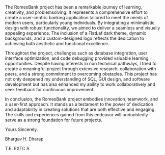 The RomeoBank project has been a remarkable journey of learning, creativity, and problemsolving. 
It represents a comprehensive effort to create a user-centric banking application tailored to meet the needs of modern users, particularly young individuals.
By integrating a minimalistic design with robust functionality, we aimed to deliver a
seamless and visually appealing experience. The inclusion of a FlatLaf dark theme, dynamic
backgrounds, and a custom-designed logo reflects the dedication to achieving both aesthetic
and functional excellence. 

Throughout the project, challenges such as database integration,
user interface optimization, and code debugging provided valuable learning opportunities.
Despite having interests in non technical pathways, I tried to create a meaningful project
through extensive research, collaboration with peers, and a strong commitment to
overcoming obstacles. This project has not only deepened my understanding of SQL, GUI
design, and software development but has also enhanced my ability to work collaboratively
and seek feedback for continuous improvement.


In conclusion, the RomeoBank project embodies innovation, teamwork, and a user-first
approach. It stands as a testament to the power of dedication and adaptability in creating
solutions that are both effective and engaging. The skills and experiences gained from this
endeavor will undoubtedly serve as a strong foundation for future projects. 


Yours Sincerely,


Bhargav H. Dharap


T.E. EXTC A
